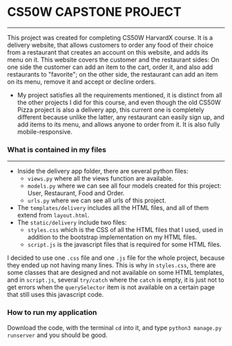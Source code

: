 # CS50W CAPSTONE PROJECT
___


This project was created for completing CS50W HarvardX course. It is a delivery website, that allows customers to order any food of their choice from a restaurant that creates an account on this website, and adds its menu on it. This website covers the customer and the restaurant sides: On one side the customer can add an item to the cart, order it, and also add  restaurants to "favorite"; on the other side, the restaurant can add an item on its menu, remove it and accept or decline orders.

* My project satisfies all the requirements mentioned, it is distinct from all the other projects I did for this course, and even though the old CS50W Pizza project is also a delivery app, this current one is completely different because unlike the latter, any restaurant can easily sign up, and add items to its menu, and allows anyone to order from it. It is also fully mobile-responsive.  
### What is contained in my files
---
* Inside the delivery app folder, there are several python files: 
    + <code>views.py</code> where all the views function are available.
    + <code>models.py</code> where we can see all four models created for this project: User, Restaurant, Food and Order.
    + <code>urls.py</code> where we can see all urls of this project.
* The  <code>templates/delivery</code> includes all the HTML files, and all of them extend from <code>layout.html</code>.
* The <code>static/delivery</code> include two files: 
    + <code>styles.css</code> which is the CSS of all the HTML files that I used, used in addition to the bootstrap implementation on my HTML files.
    + <code>script.js</code> is the javascript files that is required for some HTML files.

I decided to use one <code>.css</code> file and one <code>.js</code> file for the whole project, because they ended up not having many lines. This is why in <code>styles.css</code>, there are some classes that are  designed and not available on some HTML templates, and in <code>script.js</code>, several <code>try/catch</code> where the <code>catch</code> is empty, it is just not to get errors when the <code>querySelector</code> item is not available on a certain page that still uses this javascript code.

### How to run my application
Download the code, with the terminal <code>cd</code> into it, and type <code>python3 <span>manage.py</span> runserver</code> and you should be good.
